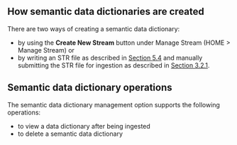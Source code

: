 ## How semantic data dictionaries are created

There are two ways of creating a semantic data dictionary: 

* by using the __Create New Stream__ button under Manage Stream (HOME > Manage Stream) or 
* by writing an STR file as described in [Section 5.4](https://github.com/paulopinheiro1234/hadatac/wiki/5.4.-Stream-Specification-(STR)) and manually submitting the STR file for ingestion as described in [Section 3.2.1]( https://github.com/paulopinheiro1234/hadatac/wiki/3.2.-Manage-Data-File-Ingestion#321-manual-data-file-ingest). 

## Semantic data dictionary operations

The semantic data dictionary management option supports the following operations: 

* to view a data dictionary after being ingested
* to delete a semantic data dictionary
